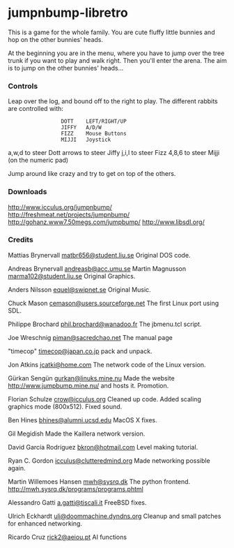 # jumpnbump-libretro

This is a game for the whole family. You are cute fluffy little bunnies
and hop on the other bunnies' heads.

At the beginning you are in the menu, where you have to jump
over the tree trunk if you want to play and walk right.
Then you'll enter the arena. The aim is to jump on the
other bunnies' heads...

### Controls
Leap over the log, and bound off to the right to play.
The different rabbits are controlled with:

                     DOTT    LEFT/RIGHT/UP
                     JIFFY   A/D/W
                     FIZZ    Mouse Buttons
                     MIJJI   Joystick

a,w,d to steer Dott
arrows to steer Jiffy
j,i,l to steer Fizz
4,8,6 to steer Mijji (on the numeric pad)

Jump around like crazy and try to get on top of the others.

### Downloads

http://www.icculus.org/jumpnbump/
http://freshmeat.net/projects/jumpnbump/
http://gohanz.www7.50megs.com/jumpbump/
http://www.libsdl.org/

### Credits

Mattias Brynervall <matbr656@student.liu.se>
  Original DOS code.

Andreas Brynervall <andreasb@acc.umu.se>
Martin Magnusson <marma102@student.liu.se>
  Original Graphics.

Anders Nilsson <equel@swipnet.se>
  Original Music.

Chuck Mason <cemason@users.sourceforge.net>
  The first Linux port using SDL.

Philippe Brochard <phil.brochard@wanadoo.fr>
  The jbmenu.tcl script.

Joe Wreschnig <piman@sacredchao.net>
  The manual page

"timecop" <timecop@japan.co.jp>
  pack and unpack.

Jon Atkins <jcatki@home.com>
  The network code of the Linux version.

Gürkan Sengün <gurkan@linuks.mine.nu>
  Made the website http://www.jumpbump.mine.nu/ and hosts it. Promotion.

Florian Schulze <crow@icculus.org>
  Cleaned up code. Added scaling graphics mode (800x512). Fixed sound.

Ben Hines <bhines@alumni.ucsd.edu>
  MacOS X fixes.

Gil Megidish
  Made the Kaillera network version.

David García Rodríguez <bkron@hotmail.com>
  Level making tutorial.

Ryan C. Gordon <icculus@clutteredmind.org>
  Made networking possible again.

Martin Willemoes Hansen <mwh@sysrq.dk>
  The python frontend.
  http://mwh.sysrq.dk/programs/programs.phtml

Alessandro Gatti <a.gatti@tiscali.it>
  FreeBSD fixes.

Ulrich Eckhardt <uli@doommachine.dyndns.org>
  Cleanup and small patches for enhanced networking.

Ricardo Cruz <rick2@aeiou.pt>
  AI functions

